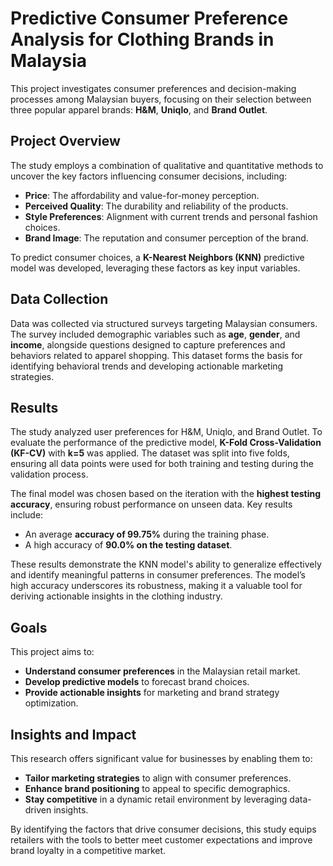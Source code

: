 # Predictive Consumer Preference Analysis for Clothing Brands in Malaysia

This project investigates consumer preferences and decision-making processes among Malaysian buyers, focusing on their selection between three popular apparel brands: **H&M**, **Uniqlo**, and **Brand Outlet**.

## Project Overview
The study employs a combination of qualitative and quantitative methods to uncover the key factors influencing consumer decisions, including:
- **Price**: The affordability and value-for-money perception.
- **Perceived Quality**: The durability and reliability of the products.
- **Style Preferences**: Alignment with current trends and personal fashion choices.
- **Brand Image**: The reputation and consumer perception of the brand.

To predict consumer choices, a **K-Nearest Neighbors (KNN)** predictive model was developed, leveraging these factors as key input variables.

## Data Collection
Data was collected via structured surveys targeting Malaysian consumers. The survey included demographic variables such as **age**, **gender**, and **income**, alongside questions designed to capture preferences and behaviors related to apparel shopping. This dataset forms the basis for identifying behavioral trends and developing actionable marketing strategies.

## Results
The study analyzed user preferences for H&M, Uniqlo, and Brand Outlet. To evaluate the performance of the predictive model, **K-Fold Cross-Validation (KF-CV)** with **k=5** was applied. The dataset was split into five folds, ensuring all data points were used for both training and testing during the validation process. 

The final model was chosen based on the iteration with the **highest testing accuracy**, ensuring robust performance on unseen data. Key results include:
- An average **accuracy of 99.75%** during the training phase.
- A high accuracy of **90.0% on the testing dataset**.

These results demonstrate the KNN model's ability to generalize effectively and identify meaningful patterns in consumer preferences. The model’s high accuracy underscores its robustness, making it a valuable tool for deriving actionable insights in the clothing industry.

## Goals
This project aims to:
- **Understand consumer preferences** in the Malaysian retail market.
- **Develop predictive models** to forecast brand choices.
- **Provide actionable insights** for marketing and brand strategy optimization.

## Insights and Impact
This research offers significant value for businesses by enabling them to:
- **Tailor marketing strategies** to align with consumer preferences.
- **Enhance brand positioning** to appeal to specific demographics.
- **Stay competitive** in a dynamic retail environment by leveraging data-driven insights.

By identifying the factors that drive consumer decisions, this study equips retailers with the tools to better meet customer expectations and improve brand loyalty in a competitive market.
